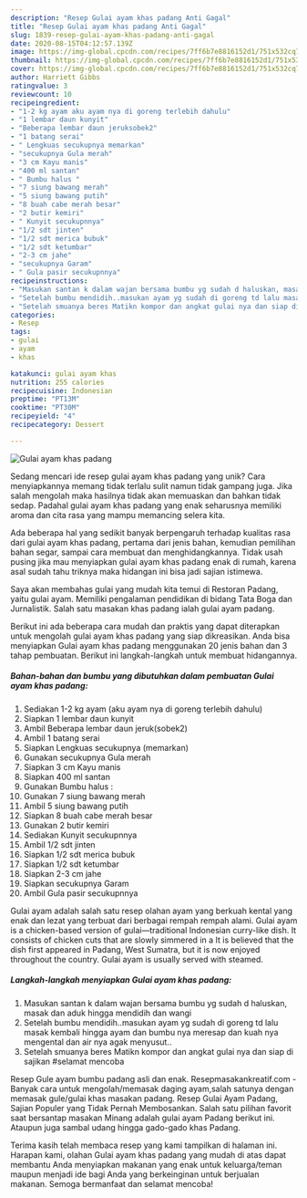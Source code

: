 ```yaml
---
description: "Resep Gulai ayam khas padang Anti Gagal"
title: "Resep Gulai ayam khas padang Anti Gagal"
slug: 1839-resep-gulai-ayam-khas-padang-anti-gagal
date: 2020-08-15T04:12:57.139Z
image: https://img-global.cpcdn.com/recipes/7ff6b7e8816152d1/751x532cq70/gulai-ayam-khas-padang-foto-resep-utama.jpg
thumbnail: https://img-global.cpcdn.com/recipes/7ff6b7e8816152d1/751x532cq70/gulai-ayam-khas-padang-foto-resep-utama.jpg
cover: https://img-global.cpcdn.com/recipes/7ff6b7e8816152d1/751x532cq70/gulai-ayam-khas-padang-foto-resep-utama.jpg
author: Harriett Gibbs
ratingvalue: 3
reviewcount: 10
recipeingredient:
- "1-2 kg ayam aku ayam nya di goreng terlebih dahulu"
- "1 lembar daun kunyit"
- "Beberapa lembar daun jeruksobek2"
- "1 batang serai"
- " Lengkuas secukupnya memarkan"
- "secukupnya Gula merah"
- "3 cm Kayu manis"
- "400 ml santan"
- " Bumbu halus "
- "7 siung bawang merah"
- "5 siung bawang putih"
- "8 buah cabe merah besar"
- "2 butir kemiri"
- " Kunyit secukupnnya"
- "1/2 sdt jinten"
- "1/2 sdt merica bubuk"
- "1/2 sdt ketumbar"
- "2-3 cm jahe"
- "secukupnya Garam"
- " Gula pasir secukupnnya"
recipeinstructions:
- "Masukan santan k dalam wajan bersama bumbu yg sudah d haluskan, masak dan aduk hingga mendidih dan wangi"
- "Setelah bumbu mendidih..masukan ayam yg sudah di goreng td lalu masak kembali hingga ayam dan bumbu nya meresap dan kuah nya mengental dan air nya agak menyusut.."
- "Setelah smuanya beres Matikn kompor dan angkat gulai nya dan siap di sajikan #selamat mencoba"
categories:
- Resep
tags:
- gulai
- ayam
- khas

katakunci: gulai ayam khas 
nutrition: 255 calories
recipecuisine: Indonesian
preptime: "PT13M"
cooktime: "PT30M"
recipeyield: "4"
recipecategory: Dessert

---
```



![Gulai ayam khas padang](https://img-global.cpcdn.com/recipes/7ff6b7e8816152d1/751x532cq70/gulai-ayam-khas-padang-foto-resep-utama.jpg)

Sedang mencari ide resep gulai ayam khas padang yang unik? Cara menyiapkannya memang tidak terlalu sulit namun tidak gampang juga. Jika salah mengolah maka hasilnya tidak akan memuaskan dan bahkan tidak sedap. Padahal gulai ayam khas padang yang enak seharusnya memiliki aroma dan cita rasa yang mampu memancing selera kita.

Ada beberapa hal yang sedikit banyak berpengaruh terhadap kualitas rasa dari gulai ayam khas padang, pertama dari jenis bahan, kemudian pemilihan bahan segar, sampai cara membuat dan menghidangkannya. Tidak usah pusing jika mau menyiapkan gulai ayam khas padang enak di rumah, karena asal sudah tahu triknya maka hidangan ini bisa jadi sajian istimewa.

Saya akan membahas gulai yang mudah kita temui di Restoran Padang, yaitu gulai ayam. Memiliki pengalaman pendidikan di bidang Tata Boga dan Jurnalistik. Salah satu masakan khas padang ialah gulai ayam padang.


Berikut ini ada beberapa cara mudah dan praktis yang dapat diterapkan untuk mengolah gulai ayam khas padang yang siap dikreasikan. Anda bisa menyiapkan Gulai ayam khas padang menggunakan 20 jenis bahan dan 3 tahap pembuatan. Berikut ini langkah-langkah untuk membuat hidangannya.

<!--inarticleads1-->

##### Bahan-bahan dan bumbu yang dibutuhkan dalam pembuatan Gulai ayam khas padang:

1. Sediakan 1-2 kg ayam (aku ayam nya di goreng terlebih dahulu)
1. Siapkan 1 lembar daun kunyit
1. Ambil Beberapa lembar daun jeruk(sobek2)
1. Ambil 1 batang serai
1. Siapkan  Lengkuas secukupnya (memarkan)
1. Gunakan secukupnya Gula merah
1. Siapkan 3 cm Kayu manis
1. Siapkan 400 ml santan
1. Gunakan  Bumbu halus :
1. Gunakan 7 siung bawang merah
1. Ambil 5 siung bawang putih
1. Siapkan 8 buah cabe merah besar
1. Gunakan 2 butir kemiri
1. Sediakan  Kunyit secukupnnya
1. Ambil 1/2 sdt jinten
1. Siapkan 1/2 sdt merica bubuk
1. Siapkan 1/2 sdt ketumbar
1. Siapkan 2-3 cm jahe
1. Siapkan secukupnya Garam
1. Ambil  Gula pasir secukupnnya


Gulai ayam adalah salah satu resep olahan ayam yang berkuah kental yang enak dan lezat yang terbuat dari berbagai rempah rempah alami. Gulai ayam is a chicken-based version of gulai—traditional Indonesian curry-like dish. It consists of chicken cuts that are slowly simmered in a It is believed that the dish first appeared in Padang, West Sumatra, but it is now enjoyed throughout the country. Gulai ayam is usually served with steamed. 

<!--inarticleads2-->

##### Langkah-langkah menyiapkan Gulai ayam khas padang:

1. Masukan santan k dalam wajan bersama bumbu yg sudah d haluskan, masak dan aduk hingga mendidih dan wangi
1. Setelah bumbu mendidih..masukan ayam yg sudah di goreng td lalu masak kembali hingga ayam dan bumbu nya meresap dan kuah nya mengental dan air nya agak menyusut..
1. Setelah smuanya beres Matikn kompor dan angkat gulai nya dan siap di sajikan #selamat mencoba


Resep Gule ayam bumbu padang asli dan enak. Resepmasakankreatif.com - Banyak cara untuk mengolah/memasak daging ayam,salah satunya dengan memasak gule/gulai khas masakan padang. Resep Gulai Ayam Padang, Sajian Populer yang Tidak Pernah Membosankan. Salah satu pilihan favorit saat bersantap masakan Minang adalah gulai ayam Padang berikut ini. Ataupun juga sambal udang hingga gado-gado khas Padang. 

Terima kasih telah membaca resep yang kami tampilkan di halaman ini. Harapan kami, olahan Gulai ayam khas padang yang mudah di atas dapat membantu Anda menyiapkan makanan yang enak untuk keluarga/teman maupun menjadi ide bagi Anda yang berkeinginan untuk berjualan makanan. Semoga bermanfaat dan selamat mencoba!
